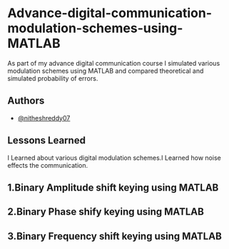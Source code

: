 
# Advance-digital-communication-modulation-schemes-using-MATLAB

As part of my advance digital communication course I simulated various modulation schemes using MATLAB and compared theoretical and simulated probability of errors.


## Authors

- [@nitheshreddy07](https://www.github.com/nitheshreddy07)


## Lessons Learned

I Learned about various digital modulation schemes.I Learned how noise effects the communication.

## 1.Binary Amplitude shift keying using MATLAB
## 2.Binary Phase shify keying using MATLAB
## 3.Binary Frequency shift keying using MATLAB
